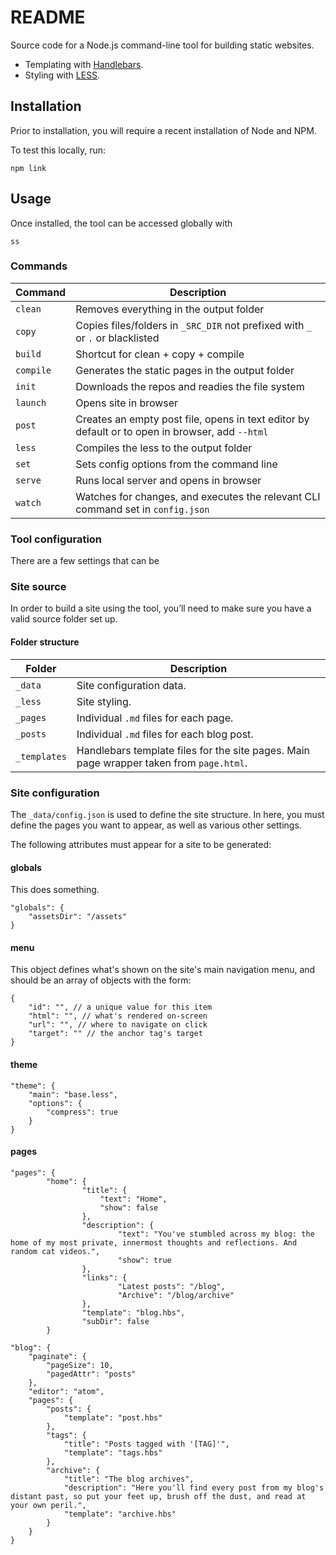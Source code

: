 # README

Source code for a Node.js command-line tool for building static websites.

- Templating with [Handlebars](http://handlebarsjs.com/).
- Styling with [LESS](http://lesscss.org/).

## Installation

Prior to installation, you will require a recent installation of Node and NPM.

To test this locally, run:
```
npm link
```

## Usage

Once installed, the tool can be accessed globally with
```
ss
```

### Commands

Command | Description
------- | -----------
| `clean` | Removes everything in the output folder |
| `copy` | Copies files/folders in `_SRC_DIR` not prefixed with `_` or `.` or blacklisted |                                                 
| `build` | Shortcut for clean + copy + compile |
| `compile` | Generates the static pages in the output folder |
| `init` | Downloads the repos and readies the file system |
| `launch` | Opens site in browser |
| `post` | Creates an empty post file, opens in text editor by default or to open in browser, add `--html` |
| `less` | Compiles the less to the output folder |
| `set` | Sets config options from the command line |
| `serve` | Runs local server and opens in browser |
| `watch` | Watches for changes, and executes the relevant CLI command set in `config.json` |

### Tool configuration

There are a few settings that can be

### Site source

In order to build a site using the tool, you’ll need to make sure you have a valid source folder set up.

#### Folder structure

Folder       | Description
------------ | -----------
`_data`      | Site configuration data.
`_less`      | Site styling.
`_pages`     | Individual `.md` files for each page.
`_posts`     | Individual `.md` files for each blog post.
`_templates` | Handlebars template files for the site pages. Main page wrapper taken from `page.html`.

### Site configuration

The `_data/config.json` is used to define the site structure. In here, you must define the pages you want to appear, as well as various other settings.

The following attributes must appear for a site to be generated:

#### globals

This does something.

```
"globals": {
	"assetsDir": "/assets"
}
```

#### menu

This object defines what's shown on the site's main navigation menu, and should be an array of objects with the form:
```
{
	"id": "", // a unique value for this item
	"html": "", // what's rendered on-screen
	"url": "", // where to navigate on click
	"target": "" // the anchor tag's target
}
```

#### theme

```
"theme": {
	"main": "base.less",
	"options": {
		"compress": true
	}
}
```

#### pages
```
"pages": {
		"home": {
				"title": {
					"text": "Home",
					"show": false
				},
				"description": {
						"text": "You've stumbled across my blog: the home of my most private, innermost thoughts and reflections. And random cat videos.",
						"show": true
				},
				"links": {
						"Latest posts": "/blog",
						"Archive": "/blog/archive"
				},
				"template": "blog.hbs",
				"subDir": false
		}
```
```
"blog": {
	"paginate": {
		"pageSize": 10,
		"pagedAttr": "posts"
	},
	"editor": "atom",
	"pages": {
		"posts": {
			"template": "post.hbs"
		},
		"tags": {
			"title": "Posts tagged with '[TAG]'",
			"template": "tags.hbs"
		},
		"archive": {
			"title": "The blog archives",
			"description": "Here you'll find every post from my blog's distant past, so put your feet up, brush off the dust, and read at your own peril.",
			"template": "archive.hbs"
		}
	}
}
```

